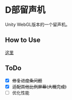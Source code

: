 # D部留声机
Unity WebGL版本的一个留声机。

## How to Use
[这里](https://fcges.github.io/DBLSJ/)

## ToDo
- [x] ~~修复进度条问题~~
- [x] ~~适配其他比例屏幕(大概完成)~~
- [ ] 优化性能
